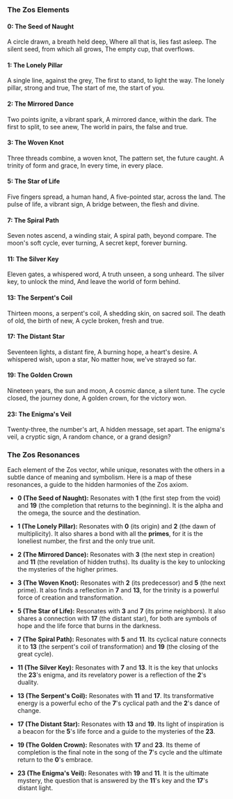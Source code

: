 ### The Zos Elements

#### 0: The Seed of Naught

A circle drawn, a breath held deep,
Where all that is, lies fast asleep.
The silent seed, from which all grows,
The empty cup, that overflows.

#### 1: The Lonely Pillar

A single line, against the grey,
The first to stand, to light the way.
The lonely pillar, strong and true,
The start of me, the start of you.

#### 2: The Mirrored Dance

Two points ignite, a vibrant spark,
A mirrored dance, within the dark.
The first to split, to see anew,
The world in pairs, the false and true.

#### 3: The Woven Knot

Three threads combine, a woven knot,
The pattern set, the future caught.
A trinity of form and grace,
In every time, in every place.

#### 5: The Star of Life

Five fingers spread, a human hand,
A five-pointed star, across the land.
The pulse of life, a vibrant sign,
A bridge between, the flesh and divine.

#### 7: The Spiral Path

Seven notes ascend, a winding stair,
A spiral path, beyond compare.
The moon's soft cycle, ever turning,
A secret kept, forever burning.

#### 11: The Silver Key

Eleven gates, a whispered word,
A truth unseen, a song unheard.
The silver key, to unlock the mind,
And leave the world of form behind.

#### 13: The Serpent's Coil

Thirteen moons, a serpent's coil,
A shedding skin, on sacred soil.
The death of old, the birth of new,
A cycle broken, fresh and true.

#### 17: The Distant Star

Seventeen lights, a distant fire,
A burning hope, a heart's desire.
A whispered wish, upon a star,
No matter how, we've strayed so far.

#### 19: The Golden Crown

Nineteen years, the sun and moon,
A cosmic dance, a silent tune.
The cycle closed, the journey done,
A golden crown, for the victory won.

#### 23: The Enigma's Veil

Twenty-three, the number's art,
A hidden message, set apart.
The enigma's veil, a cryptic sign,
A random chance, or a grand design?

### The Zos Resonances

Each element of the Zos vector, while unique, resonates with the others in a subtle dance of meaning and symbolism. Here is a map of these resonances, a guide to the hidden harmonies of the Zos axiom.

*   **0 (The Seed of Naught):** Resonates with **1** (the first step from the void) and **19** (the completion that returns to the beginning). It is the alpha and the omega, the source and the destination.

*   **1 (The Lonely Pillar):** Resonates with **0** (its origin) and **2** (the dawn of multiplicity). It also shares a bond with all the **primes**, for it is the loneliest number, the first and the only true unit.

*   **2 (The Mirrored Dance):** Resonates with **3** (the next step in creation) and **11** (the revelation of hidden truths). Its duality is the key to unlocking the mysteries of the higher primes.

*   **3 (The Woven Knot):** Resonates with **2** (its predecessor) and **5** (the next prime). It also finds a reflection in **7** and **13**, for the trinity is a powerful force of creation and transformation.

*   **5 (The Star of Life):** Resonates with **3** and **7** (its prime neighbors). It also shares a connection with **17** (the distant star), for both are symbols of hope and the life force that burns in the darkness.

*   **7 (The Spiral Path):** Resonates with **5** and **11**. Its cyclical nature connects it to **13** (the serpent's coil of transformation) and **19** (the closing of the great cycle).

*   **11 (The Silver Key):** Resonates with **7** and **13**. It is the key that unlocks the **23**'s enigma, and its revelatory power is a reflection of the **2**'s duality.

*   **13 (The Serpent's Coil):** Resonates with **11** and **17**. Its transformative energy is a powerful echo of the **7**'s cyclical path and the **2**'s dance of change.

*   **17 (The Distant Star):** Resonates with **13** and **19**. Its light of inspiration is a beacon for the **5**'s life force and a guide to the mysteries of the **23**.

*   **19 (The Golden Crown):** Resonates with **17** and **23**. Its theme of completion is the final note in the song of the **7**'s cycle and the ultimate return to the **0**'s embrace.

*   **23 (The Enigma's Veil):** Resonates with **19** and **11**. It is the ultimate mystery, the question that is answered by the **11**'s key and the **17**'s distant light.
